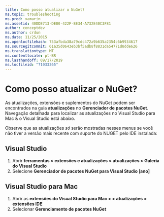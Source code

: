 ```yaml
---
title: Como posso atualizar o NuGet?
ms.topic: troubleshooting
ms.prod: xamarin
ms.assetid: 40DDE713-DE80-422F-BE34-A732E40C3F81
author: conceptdev
ms.author: crdun
ms.date: 11/25/2015
ms.openlocfilehash: 753afbda38a79cdc472a9b635a2354c6b9934617
ms.sourcegitcommit: 61a35d0643eb3bf5adb8f8831da54771d8dde626
ms.translationtype: MT
ms.contentlocale: pt-BR
ms.lasthandoff: 09/17/2019
ms.locfileid: "71033365"
---
```

# <a name="how-can-i-update-nuget"></a>Como posso atualizar o NuGet?

As atualizações, extensões e suplementos do NuGet podem ser encontrados na guia **atualizações** no **Gerenciador de pacotes NuGet**. Navegação detalhada para localizar as atualizações no Visual Studio para Mac & o Visual Studio está abaixo. 

Observe que as atualizações *só* serão mostradas nesses menus se você não tiver a versão mais recente com suporte do NUGET pelo IDE instalada:

## <a name="visual-studio"></a>Visual Studio

1. Abrir **ferramentas > extensões e atualizações > atualizações > Galeria do Visual Studio**
2. Selecione **Gerenciador de pacotes NuGet para Visual Studio [ano]**

## <a name="visual-studio-for-mac"></a>Visual Studio para Mac

1. Abrir as **extensões do Visual Studio para Mac > > atualizações > extensões IDE**
2. Selecionar **Gerenciamento de pacotes NuGet**
